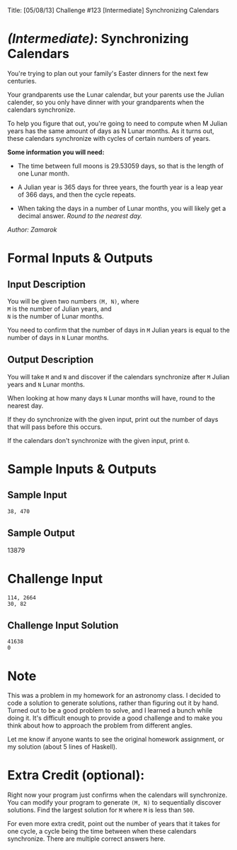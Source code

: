 Title: [05/08/13] Challenge #123 [Intermediate] Synchronizing Calendars


# [](#IntermediateIcon) *(Intermediate)*: Synchronizing Calendars
You're trying to plan out your family's Easter dinners for the next few centuries.

Your grandparents use the Lunar calendar, but your parents use the Julian calender, so you only have dinner with your grandparents when the calendars synchronize.

To help you figure that out, you're going to need to compute when M Julian years has the same amount of days as N Lunar months. As it turns out, these calendars synchronize with cycles of certain numbers of years.


**Some information you will need:**

* The time between full moons is 29.53059 days, so that is the length of one Lunar month.

* A Julian year is 365 days for three years, the fourth year is a leap year of 366 days, and then the cycle repeats.

* When taking the days in a number of Lunar months, you will likely get a decimal answer. _Round to the nearest day._


*Author: Zamarok*
# Formal Inputs & Outputs
## Input Description

You will be given two numbers `(M, N)`, where  
`M` is the number of Julian years, and  
`N` is the number of Lunar months.

You need to confirm that the number of days in `M` Julian years is equal to the number of days in `N` Lunar months.

## Output Description

You will take `M` and `N` and discover if the calendars synchronize after `M` Julian years and `N` Lunar months.

When looking at how many days `N` Lunar months will have, round to the nearest day.

If they do synchronize with the given input, print out the number of days that will pass before this occurs.

If the calendars don't synchronize with the given input, print `0`.

# Sample Inputs & Outputs
## Sample Input

    38, 470
## Sample Output
13879
# Challenge Input

    114, 2664
    30, 82
## Challenge Input Solution

    41638
    0
# Note
This was a problem in my homework for an astronomy class. I decided to code a solution to generate solutions, rather than figuring out it by hand. Turned out to be a good problem to solve, and I learned a bunch while doing it. It's difficult enough to provide a good challenge and to make you think about how to approach the problem from different angles.

Let me know if anyone wants to see the original homework assignment, or my solution (about 5 lines of Haskell).

# Extra Credit (optional):

Right now your program just confirms when the calendars will synchronize. You can modify your program to generate `(M, N)` to sequentially discover solutions. Find the largest solution for `M` where `M` is less than `500`.

For even more extra credit, point out the number of years that it takes for one cycle, a cycle being the time between when these calendars synchronize. There are multiple correct answers here.
				